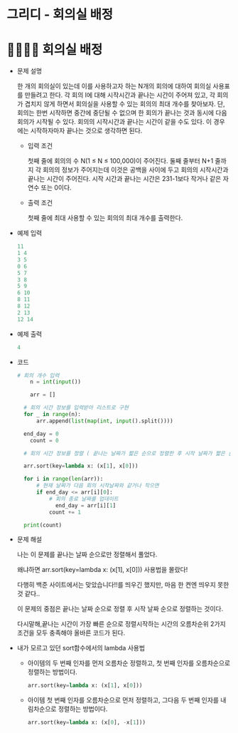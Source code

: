# 그리디 - 회의실 배정

# 👨‍👨‍👦‍👦 회의실 배정

- 문제 설명

    한 개의 회의실이 있는데 이를 사용하고자 하는 N개의 회의에 대하여 회의실 사용표를 만들려고 한다. 각 회의 I에 대해 시작시간과 끝나는 시간이 주어져 있고, 각 회의가 겹치지 않게 하면서 회의실을 사용할 수 있는 회의의 최대 개수를 찾아보자. 단, 회의는 한번 시작하면 중간에 중단될 수 없으며 한 회의가 끝나는 것과 동시에 다음 회의가 시작될 수 있다. 회의의 시작시간과 끝나는 시간이 같을 수도 있다. 이 경우에는 시작하자마자 끝나는 것으로 생각하면 된다.

    - 입력 조건

        첫째 줄에 회의의 수 N(1 ≤ N ≤ 100,000)이 주어진다. 둘째 줄부터 N+1 줄까지 각 회의의 정보가 주어지는데 이것은 공백을 사이에 두고 회의의 시작시간과 끝나는 시간이 주어진다. 시작 시간과 끝나는 시간은 231-1보다 작거나 같은 자연수 또는 0이다.

    - 출력 조건

        첫째 줄에 최대 사용할 수 있는 회의의 최대 개수를 출력한다.

- 예제 입력

    ```python
    11
    1 4
    3 5
    0 6
    5 7
    3 8
    5 9
    6 10
    8 11
    8 12
    2 13
    12 14
    ```

- 예제 출력

    ```python
    4
    ```

- 코드

    ```python
    # 회의 개수 입력
    	n = int(input())

    	arr = []

      # 회의 시간 정보를 입력받아 리스트로 구현
      for _ in range(n):
          arr.append(list(map(int, input().split())))

      end_day = 0
    	count = 0

      # 회의 시간 정보를 정렬 ( 끝나는 날짜가 짧은 순으로 정렬한 후 시작 날짜가 짧은 순으로 정렬)

      arr.sort(key=lambda x: (x[1], x[0]))

      for i in range(len(arr)):
          # 현재 날짜가 다음 회의 시작날짜와 같거나 작으면
          if end_day <= arr[i][0]:
              # 회의 종료 날짜를 업데이트
             	end_day = arr[i][1]
              count += 1

      print(count)
    ```

- 문제 해설

    나는 이 문제를 끝나는 날짜 순으로만 정렬해서 풀었다.

    왜냐하면 arr.sort(key=lambda x: (x[1], x[0])) 사용법을 몰랐다!

    다행히 백준 사이트에서는 맞았습니다!!를 띄우긴 했지만, 마음 한 켠엔 띄우지 못한 것 같다..

    이 문제의 중점은 끝나는 날짜 순으로 정렬 후 시작 날짜 순으로 정렬하는 것이다.

    다시말해,끝나는 시간이 가장 빠른 순으로 정렬시작하는 시간의 오름차순위 2가지 조건을 모두 충족해야 올바른 코드가 된다.   

- 내가 모르고 있던 sort함수에서의 lambda 사용법
    - 아이템의 두 번째 인자를 먼저 오름차순 정렬하고, 첫 번째 인자를 오름차순으로 정렬하는 방법이다.

        ```python
        arr.sort(key=lambda x: (x[1], x[0]))
        ```

    - 아이템 첫 번째 인자를 오름차순으로 먼저 정렬하고, 그다음 두 번째 인자를 내림차순으로 정렬하는 방법이다.

        ```python
        arr.sort(key=lambda x: (x[0], -x[1]))
        ```